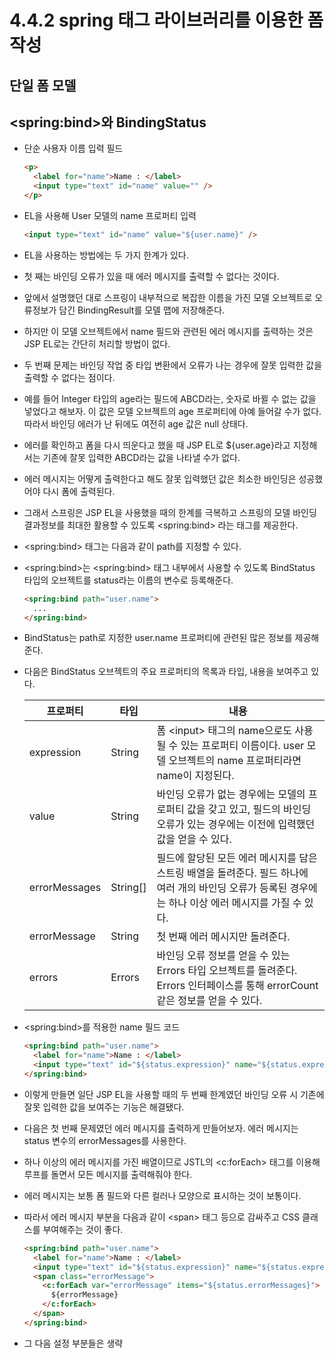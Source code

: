 # 4.4.2 spring 태그 라이브러리를 이용한 폼 작성
## 단일 폼 모델

## \<spring:bind>와 BindingStatus
- 단순 사용자 이름 입력 필드
  ```html
  <p>
    <label for="name">Name : </label>
    <input type="text" id="name" value="" />
  </p>
  ```
- EL을 사용해 User 모델의 name 프로퍼티 입력
  ```html
  <input type="text" id="name" value="${user.name}" /> 
  ```
- EL을 사용하는 방법에는 두 가지 한계가 있다.
- 첫 째는 바인딩 오류가 있을 때 에러 메시지를 출력할 수 없다는 것이다.
- 앞에서 설명했던 대로 스프링이 내부적으로 복잡한 이름을 가진 모델 오브젝트로 오류정보가 담긴 BindingResult를 모델 맵에 저장해준다.
- 하지만 이 모델 오브젝트에서 name 필드와 관련된 에러 메시지를 출력하는 것은 JSP EL로는 간단히 처리할 방법이 없다.
- 두 번째 문제는 바인딩 작업 중 타입 변환에서 오류가 나는 경우에 잘못 입력한 값을 출력할 수 없다는 점이다.
- 예를 들어 Integer 타입의 age라는 필드에 ABCD라는, 숫자로 바뀔 수 없는 값을 넣었다고 해보자.
  이 값은 모델 오브젝트의 age 프로퍼티에 아예 들어갈 수가 없다.따라서 바인딩 에러가 난 뒤에도 여전히 age 값은 null 상태다.
- 에러를 확인하고 폼을 다시 띄운다고 했을 때 JSP EL로 ${user.age}라고 지정해서는 기존에 잘못 입력한 ABCD라는 값을 나타낼 수가 없다.
- 에러 메시지는 어떻게 출력한다고 해도 잘못 입력했던 값은 최소한 바인딩은 성공했어야 다시 폼에 출력된다.
- 그래서 스프링은 JSP EL을 사용했을 때의 한계를 극복하고 스프링의 모델 바인딩 결과정보를 최대한 활용할 수 있도록 \<spring:bind> 라는 태그를 제공한다.
- \<spring:bind> 태그는 다음과 같이 path를 지정할 수 있다.
- \<spring:bind>는 \<spring:bind> 태그 내부에서 사용할 수 있도록 BindStatus 타입의 오브젝트를 status라는 이름의 변수로 등록해준다.
  ```html
  <spring:bind path="user.name">
    ...
  </spring:bind>
  ```
- BindStatus는 path로 지정한 user.name 프로퍼티에 관련된 많은 정보를 제공해준다.
- 다음은 BindStatus 오브젝트의 주요 프로퍼티의 목록과 타입, 내용을 보여주고 있다.

  프로퍼티|타입|내용
  ---|---|---
  expression|String|폼 \<input> 태그의 name으로도 사용될 수 있는 프로퍼티 이름이다. user 모델 오브젝트의 name 프로퍼티라면 name이 지정된다.
  value|String|바인딩 오류가 없는 경우에는 모델의 프로퍼티 값을 갖고 있고, 필드의 바인딩 오류가 있는 경우에는 이전에 입력했던 값을 얻을 수 있다.
  errorMessages|String[]|필드에 할당된 모든 에러 메시지를 담은 스트링 배열을 돌려준다. 필드 하나에 여러 개의 바인딩 오류가 등록된 경우에는 하나 이상 에러 메시지를 가질 수 있다.
  errorMessage|String|첫 번째 에러 메시지만 돌려준다.
  errors|Errors|바인딩 오류 정보를 얻을 수 있는 Errors 타입 오브젝트를 돌려준다. Errors 인터페이스를 통해 errorCount 같은 정보를 얻을 수 있다.
- \<spring:bind>를 적용한 name 필드 코드
  ```html
  <spring:bind path="user.name">
    <label for="name">Name : </label>
    <input type="text" id="${status.expression}" name="${status.expression}" value="${status.value}" />
  </spring:bind>
  ```
- 이렇게 만들면 일단 JSP EL을 사용할 때의 두 번째 한계였던 바인딩 오류 시 기존에 잘못 입력한 값을 보여주는 기능은 해결됐다.
- 다음은 첫 번째 문제였던 에러 메시지를 출력하게 만들어보자. 에러 메시지는 status 변수의 errorMessages를 사용한다.
- 하나 이상의 에러 메시지를 가진 배열이므로 JSTL의 \<c:forEach> 태그를 이용해 루프를 돌면서 모든 메시지를 출력해줘야 한다.
- 에러 메시지는 보통 폼 필드와 다른 컬러나 모양으로 표시하는 것이 보통이다.
- 따라서 에러 메시지 부분을 다음과 같이 \<span> 태그 등으로 감싸주고 CSS 클래스를 부여해주는 것이 좋다.
  ```html
  <spring:bind path="user.name">
    <label for="name">Name : </label>
    <input type="text" id="${status.expression}" name="${status.expression}" value="${status.value}" />
    <span class="errorMessage">
      <c:forEach var="errorMessage" items="${status.errorMessages}">
        ${errorMessage}
      </c:forEach>
    </span>
  </spring:bind>
  ```
- 그 다음 설정 부분들은 생략